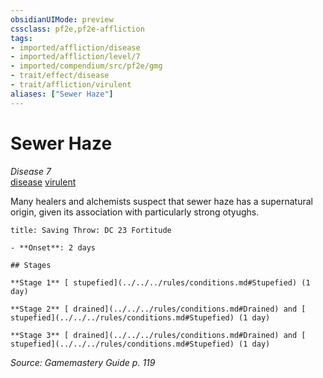 ```yaml
---
obsidianUIMode: preview
cssclass: pf2e,pf2e-affliction
tags:
- imported/affliction/disease
- imported/affliction/level/7
- imported/compendium/src/pf2e/gmg
- trait/effect/disease
- trait/affliction/virulent
aliases: ["Sewer Haze"]
---
```

# Sewer Haze
*Disease 7*  
[disease](rules/traits/disease.md)  [virulent](virulent.md)  

Many healers and alchemists suspect that sewer haze has a supernatural origin, given its association with particularly strong otyughs.

```ad-inline-affliction
title: Saving Throw: DC 23 Fortitude

- **Onset**: 2 days

## Stages

**Stage 1** [ stupefied](../../../rules/conditions.md#Stupefied) (1 day)

**Stage 2** [ drained](../../../rules/conditions.md#Drained) and [ stupefied](../../../rules/conditions.md#Stupefied) (1 day)

**Stage 3** [ drained](../../../rules/conditions.md#Drained) and [ stupefied](../../../rules/conditions.md#Stupefied) (1 day)
```

*Source: Gamemastery Guide p. 119*
